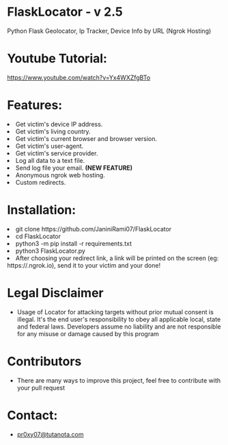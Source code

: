 # FlaskLocator - v 2.5
Python Flask Geolocator, Ip Tracker, Device Info by URL (Ngrok Hosting) 

# Youtube Tutorial:
https://www.youtube.com/watch?v=Yx4WXZfgBTo

# Features:
<li>Get victim's device IP address.</li>
<li>Get victim's living country.</li>
<li>Get victim's current browser and browser version.</li>
<li>Get victim's user-agent.</li>
<li>Get victim's service provider.</li>
<li>Log all data to a text file.</li>
<li>Send log file your email. <b>(NEW FEATURE)</b></li>
<li>Anonymous ngrok web hosting.</li>
<li>Custom redirects.  </li>


# Installation:
<li>git clone https://github.com/JaniniRami07/FlaskLocator</li>
<li>cd FlaskLocator</li>
<li>python3 -m pip install -r requirements.txt</li>
<li>python3 FlaskLocator.py</li>
<li>After choosing your redirect link, a link will be printed on the screen (eg: https://<random_shit>.ngrok.io), send it to your victim and your done!</li>

# Legal Disclaimer
- Usage of Locator for attacking targets without prior mutual consent is illegal. It's the end user's responsibility to obey all applicable local, state and federal laws. Developers assume no liability and are not responsible for any misuse or damage caused by this program

# Contributors
- There are many ways to improve this project, feel free to contribute with your pull request


# Contact:
- pr0xy07@tutanota.com
